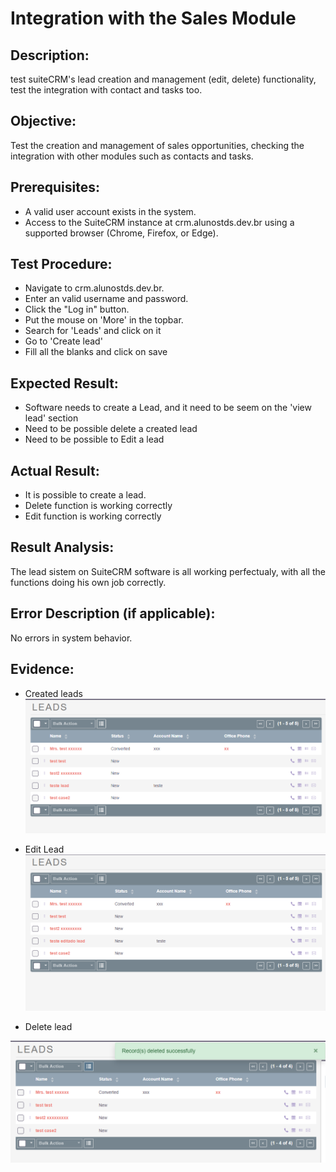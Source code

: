 # Integration with the Sales Module
## Description: 
test suiteCRM's lead creation and management (edit, delete) functionality, test the integration with contact and tasks too.

## Objective: 
Test the creation and management of sales opportunities, checking the integration with other modules such as contacts and tasks.  

## Prerequisites:
* A valid user account exists in the system.
* Access to the SuiteCRM instance at crm.alunostds.dev.br using a supported browser (Chrome, Firefox, or Edge).

## Test Procedure:
* Navigate to crm.alunostds.dev.br.
* Enter an valid username and password.
* Click the "Log in" button.
* Put the mouse on 'More' in the topbar.
* Search for 'Leads' and click on it
* Go to 'Create lead'
* Fill all the blanks and click on save 

## Expected Result:
* Software needs to create a Lead, and it need to be seem on the 'view lead' section
* Need to be possible delete a created lead
* Need to be possible to Edit a lead

## Actual Result:
* It is possible to create a lead.
* Delete function is working correctly
* Edit function is working correctly

## Result Analysis:
The lead sistem on SuiteCRM software is all working perfectualy, with all the functions doing his own job correctly.

## Error Description (if applicable):
No errors in system behavior.

## Evidence:
* Created leads  
![Created leads](/images/testCase21/createdLeads.png)  

* Edit Lead  
![editedLead](/images/testCase21/editedLead.png)  

* Delete lead  

![deletedLead](/images/testCase21/deletedLead.png)  